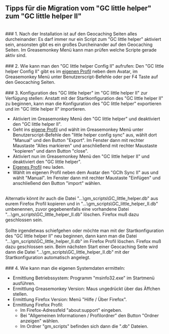 ## Tipps für die Migration vom "GC little helper" zum "GC little helper II"
<br>
### 1. Nach der Installation ist auf den Geocaching Seiten alles durcheinander:
Es darf immer nur ein Script zum "GC little helper" aktiviert sein, ansonsten gibt es ein großes Durcheinander auf den Geocaching Seiten. Im Greasemonkey Menü kann man prüfen welche Scripte gerade aktiv sind.<br>
<br>
### 2. Wie kann man den "GC little helper Config II" aufrufen:
Den "GC little helper Config II" gibt es im <a href="http://www.geocaching.com/my/">eigenen Profil</a> neben dem Avatar, im Greasemonkey Menü unter Benutzerscript-Befehle oder per F4 Taste auf den Geocaching Seiten. <br>
<br>
### 3. Konfiguration des "GC little helper" im "GC little helper II" zur Verfügung stellen:
Anstatt mit der Startkonfiguration des "GC little helper II" zu beginnen, kann man die Konfiguration des "GC little helper" exportieren und im "GC little helper II" importieren.<br>
<ul>
<li>Aktiviert im Greasemonkey Menü den "GC little helper" und deaktiviert den "GC little helper II".</li>
<li>Geht ins <a href="http://www.geocaching.com/my/">eigene Profil</a> und wählt im Greasemonkey Menü unter Benutzerscript-Befehle den "little helper config sync" aus, wählt dort "Manual" und den Button "Export". Im Fenster dann mit rechter Maustaste "Alles markieren" und anschließend mit rechter Maustaste "kopieren" und dann Button "close". </li>
<li>Aktiviert nun im Greasemonkey Menü den "GC little helper II" und deaktiviert den "GC little helper".</li>
<li><a href="http://www.geocaching.com/my/">Eigenes Profil</a> neu laden.</li>
<li>Wählt im eigenen Profil neben dem Avatar den "GClh Sync II" aus und wählt "Manual". Im Fenster dann mit rechter Maustaste "Einfügen" und anschließend den Button "import" wählen.</li>
</ul>
<br>Alternativ könnt ihr auch die Datei "...\gm_scripts\GC_little_helper.db" aus eurem Firefox Profil kopieren und in "...\gm_scripts\GC_little_helper_II.db" umbenennen, zuvor gegebenenfalls eine vorhandene Datei "...\gm_scripts\GC_little_helper_II.db" löschen. Firefox muß dazu geschlossen sein.<br>
<br>
Sollte irgendetwas schiefgehen oder möchte man mit der Startkonfiguration des "GC little helper II" neu beginnen, dann kann man die Datei "...\gm_scripts\GC_little_helper_II.db" im Firefox Profil löschen. Firefox muß dazu geschlossen sein. Beim nächsten Start einer Geocaching Seite wird dann die Datei "...\gm_scripts\GC_little_helper_II.db" mit der Startkonfiguration automatisch angelegt. <br>
<br>
### 4. Wie kann man die eigenen Systemdaten ermitteln:
<ul>
<li>Ermittlung Betriebssystem: Programm "msinfo32.exe" im Startmenü ausführen.</li>
<li>Ermittlung Greasemonkey Version: Maus ungedrückt über das Äffchen stellen.</li>
<li>Ermittlung Firefox Version: Menü "Hilfe / Über Firefox".</li>
<li>Ermittlung Firefox Profil:<br>
<ul>
<li>Im Firefox-Adressfeld "about:support" eingeben.</li>
<li>Bei "Allgemeinen Informationen / Profilordner" den Button "Ordner anzeigen" wählen.</li>
<li>Im Ordner "gm_scripts" befinden sich dann die ".db" Dateien.</li>
</ul></li>
